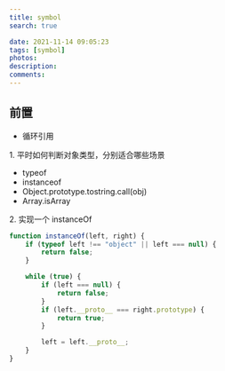 ```yaml
---
title: symbol
search: true

date: 2021-11-14 09:05:23
tags: [symbol]
photos:
description:
comments:
---
```


## 前置

-   循环引用

1\. 平时如何判断对象类型，分别适合哪些场景

-   typeof
-   instanceof
-   Object.prototype.tostring.call(obj)
-   Array.isArray

2\. 实现一个 instanceOf

```javascript
function instanceOf(left, right) {
    if (typeof left !== "object" || left === null) {
        return false;
    }

    while (true) {
        if (left === null) {
            return false;
        }
        if (left.__proto__ === right.prototype) {
            return true;
        }

        left = left.__proto__;
    }
}
```
